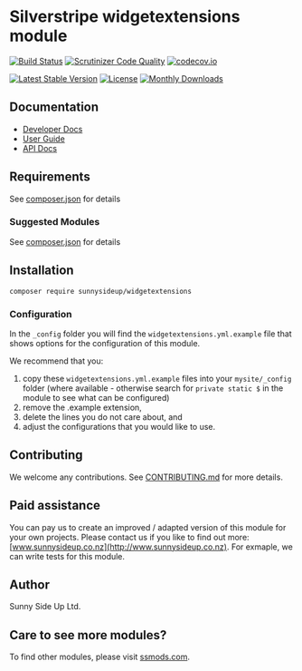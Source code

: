 # Silverstripe widgetextensions module
[![Build Status](https://travis-ci.org/sunnysideup/silverstripe-widgetextensions.svg?branch=master)](https://travis-ci.org/sunnysideup/silverstripe-widgetextensions)
[![Scrutinizer Code Quality](https://scrutinizer-ci.com/g/sunnysideup/silverstripe-widgetextensions/badges/quality-score.png?b=master)](https://scrutinizer-ci.com/g/sunnysideup/silverstripe-widgetextensions/?branch=master)
[![codecov.io](https://codecov.io/github/sunnysideup/silverstripe-widgetextensions/coverage.svg?branch=master)](https://codecov.io/github/sunnysideup/silverstripe-widgetextensions?branch=master)

[![Latest Stable Version](https://poser.pugx.org/sunnysideup/widgetextensions/version)](https://packagist.org/packages/sunnysideup/widgetextensions)
[![License](https://poser.pugx.org/sunnysideup/widgetextensions/license)](https://packagist.org/packages/sunnysideup/widgetextensions)
[![Monthly Downloads](https://poser.pugx.org/sunnysideup/widgetextensions/d/monthly)](https://packagist.org/packages/sunnysideup/widgetextensions)


## Documentation



 * [Developer Docs](docs/en/INDEX.md)
 * [User Guide](docs/en/userguide.md)
 * [API Docs](http://docs.ssmods.com/sunnysideup/widgetextensions/classes.xhtml)


## Requirements



See [composer.json](composer.json) for details


### Suggested Modules



See [composer.json](composer.json) for details


## Installation


```
composer require sunnysideup/widgetextensions
```

### Configuration



In the `_config` folder you will find the `widgetextensions.yml.example`
file that shows options for the configuration of this module.

We recommend that you:

  1. copy these `widgetextensions.yml.example` files into your
`mysite/_config` folder (where available - otherwise search for `private static $` in the module to see what can be configured)
  2. remove the .example extension,
  3. delete the lines you do not care about, and
  4. adjust the configurations that you would like to use.


## Contributing



We welcome any contributions. See [CONTRIBUTING.md](CONTRIBUTING.md) for more details.

## Paid assistance



You can pay us to create an improved / adapted version of this module for your own projects.  Please contact us if you like to find out more: [www.sunnysideup.co.nz](http://www.sunnysideup.co.nz).  For exmaple, we can write tests for this module.  

## Author



Sunny Side Up Ltd.


## Care to see more modules?

To find other modules, please visit [ssmods.com](http://ssmods.com/).
